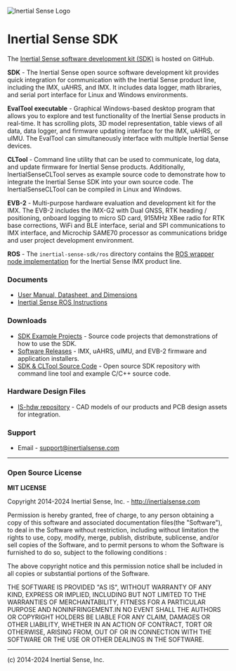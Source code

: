 ![Inertial Sense Logo](https://inertialsense.com/wp-content/uploads/2019/09/logo-1.png)

# Inertial Sense SDK

The [Inertial Sense software development kit (SDK)](https://github.com/inertialsense/InertialSenseSDK) is hosted on GitHub.

**SDK** - The Inertial Sense open source software development kit provides quick integration for communication with the Inertial Sense product line, including the IMX, uAHRS, and IMX.  It includes data logger, math libraries, and serial port interface for Linux and Windows environments.   

**EvalTool executable** - Graphical Windows-based desktop program that allows you to explore and test functionality of the Inertial Sense products in real-time.  It has scrolling plots, 3D model representation, table views of all data, data logger, and firmware updating interface for the IMX, uAHRS, or uIMU. The EvalTool can simultaneously interface with multiple Inertial Sense devices.

**CLTool** - Command line utility that can be used to communicate, log data, and update firmware for Inertial Sense products.  Additionally, InertialSenseCLTool serves as example source code to demonstrate how to integrate the Inertial Sense SDK into your own source code.  The InertialSenseCLTool can be compiled in Linux and Windows. 

**EVB-2** - Multi-purpose hardware evaluation and development kit for the IMX.  The EVB-2 includes the IMX-G2 with Dual GNSS, RTK heading / positioning, onboard logging to micro SD card, 915MHz XBee radio for RTK base corrections, WiFi and BLE interface, serial and SPI communications to IMX interface, and Microchip SAME70 processor as communications bridge and user project development environment.   

**ROS** - The `inertial-sense-sdk/ros` directory contains the [ROS wrapper node implementation](https://github.com/inertialsense/inertial-sense-sdk/tree/main/ROS) for the Inertial Sense IMX product line.

### Documents

 * [User Manual, Datasheet, and Dimensions](http://docs.inertialsense.com/)
 * [Inertial Sense ROS Instructions](https://github.com/inertialsense/inertial-sense-sdk/blob/main/ros/README.md)

### Downloads

 * [SDK Example Projects]( https://github.com/inertialsense/InertialSenseSDK/tree/release/ExampleProjects) - Source code projects that demonstrations of how to use the SDK.
 * [Software Releases](https://github.com/inertialsense/InertialSenseSDK/releases) - IMX, uAHRS, uIMU, and EVB-2 firmware and application installers.
 * [SDK & CLTool Source Code](https://github.com/inertialsense/InertialSenseSDK) - Open source SDK repository with command line tool and example C/C++ source code.

### Hardware Design Files

 * [IS-hdw repository](https://github.com/inertialsense/IS-hdw) - CAD models of our products and PCB design assets for integration.

### Support

 * Email - support@inertialsense.com

------

### Open Source License

**MIT LICENSE**

Copyright 2014-2024 Inertial Sense, Inc. - http://inertialsense.com

Permission is hereby granted, free of charge, to any person obtaining a copy of this software and associated documentation files(the "Software"), to deal in the Software without restriction, including without limitation the rights to use, copy, modify, merge, publish, distribute, sublicense, and/or sell copies of the Software, and to permit persons to whom the Software is furnished to do so, subject to the following conditions :

The above copyright notice and this permission notice shall be included in all copies or substantial portions of the Software.

THE SOFTWARE IS PROVIDED "AS IS", WITHOUT WARRANTY OF ANY KIND, EXPRESS OR IMPLIED, INCLUDING BUT NOT LIMITED TO THE WARRANTIES OF MERCHANTABILITY, FITNESS FOR A PARTICULAR PURPOSE AND NONINFRINGEMENT.IN NO EVENT SHALL THE AUTHORS OR COPYRIGHT HOLDERS BE LIABLE FOR ANY CLAIM, DAMAGES OR OTHER LIABILITY, WHETHER IN AN ACTION OF CONTRACT, TORT OR OTHERWISE, ARISING FROM, OUT OF OR IN CONNECTION WITH THE SOFTWARE OR THE USE OR OTHER DEALINGS IN THE SOFTWARE.

------

(c) 2014-2024 Inertial Sense, Inc.
